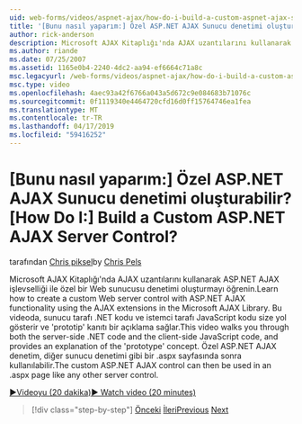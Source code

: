 ```yaml
---
uid: web-forms/videos/aspnet-ajax/how-do-i-build-a-custom-aspnet-ajax-server-control
title: '[Bunu nasıl yaparım:] Özel ASP.NET AJAX Sunucu denetimi oluşturabilir? | Microsoft Docs'
author: rick-anderson
description: Microsoft AJAX Kitaplığı'nda AJAX uzantılarını kullanarak ASP.NET AJAX işlevselliği ile özel bir Web sunucusu denetimi oluşturmayı öğrenin. Bu videoda size...
ms.author: riande
ms.date: 07/25/2007
ms.assetid: 1165e0b4-2240-4dc2-aa94-ef6664c71a8c
msc.legacyurl: /web-forms/videos/aspnet-ajax/how-do-i-build-a-custom-aspnet-ajax-server-control
msc.type: video
ms.openlocfilehash: 4aec93a42f6766a043a5d672c9e084683b71076c
ms.sourcegitcommit: 0f1119340e4464720cfd16d0ff15764746ea1fea
ms.translationtype: MT
ms.contentlocale: tr-TR
ms.lasthandoff: 04/17/2019
ms.locfileid: "59416252"
---
```

# <a name="how-do-i-build-a-custom-aspnet-ajax-server-control"></a><span data-ttu-id="d6989-105">[Bunu nasıl yaparım:] Özel ASP.NET AJAX Sunucu denetimi oluşturabilir?</span><span class="sxs-lookup"><span data-stu-id="d6989-105">[How Do I:] Build a Custom ASP.NET AJAX Server Control?</span></span>

<span data-ttu-id="d6989-106">tarafından [Chris piksel](https://twitter.com/chrispels)</span><span class="sxs-lookup"><span data-stu-id="d6989-106">by [Chris Pels](https://twitter.com/chrispels)</span></span>

<span data-ttu-id="d6989-107">Microsoft AJAX Kitaplığı'nda AJAX uzantılarını kullanarak ASP.NET AJAX işlevselliği ile özel bir Web sunucusu denetimi oluşturmayı öğrenin.</span><span class="sxs-lookup"><span data-stu-id="d6989-107">Learn how to create a custom Web server control with ASP.NET AJAX functionality using the AJAX extensions in the Microsoft AJAX Library.</span></span> <span data-ttu-id="d6989-108">Bu videoda, sunucu tarafı .NET kodu ve istemci tarafı JavaScript kodu size yol gösterir ve 'prototip' kanıtı bir açıklama sağlar.</span><span class="sxs-lookup"><span data-stu-id="d6989-108">This video walks you through both the server-side .NET code and the client-side JavaScript code, and provides an explanation of the 'prototype' concept.</span></span> <span data-ttu-id="d6989-109">Özel ASP.NET AJAX denetim, diğer sunucu denetimi gibi bir .aspx sayfasında sonra kullanılabilir.</span><span class="sxs-lookup"><span data-stu-id="d6989-109">The custom ASP.NET AJAX control can then be used in an .aspx page like any other server control.</span></span>

[<span data-ttu-id="d6989-110">&#9654;Videoyu (20 dakika)</span><span class="sxs-lookup"><span data-stu-id="d6989-110">&#9654; Watch video (20 minutes)</span></span>](https://channel9.msdn.com/Blogs/ASP-NET-Site-Videos/how-do-i-build-a-custom-aspnet-ajax-server-control)

> [!div class="step-by-step"]
> <span data-ttu-id="d6989-111">[Önceki](how-do-i-debug-aspnet-ajax-applications-using-visual-studio-2005.md)
> [İleri](how-do-i-use-javascript-to-refresh-an-aspnet-ajax-updatepanel.md)</span><span class="sxs-lookup"><span data-stu-id="d6989-111">[Previous](how-do-i-debug-aspnet-ajax-applications-using-visual-studio-2005.md)
[Next](how-do-i-use-javascript-to-refresh-an-aspnet-ajax-updatepanel.md)</span></span>
